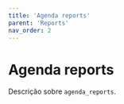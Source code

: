 ```yaml
---
title: 'Agenda reports'
parent: 'Reports'
nav_order: 2
---
```


# Agenda reports

Descrição sobre `agenda_reports`.
